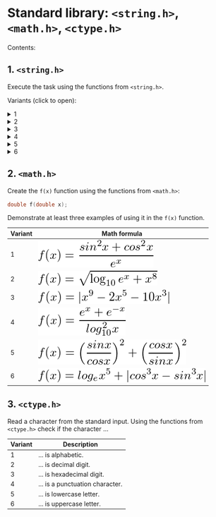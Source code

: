 # Standard library: `<string.h>`, `<math.h>`, `<ctype.h>`

Contents:


## 1. `<string.h>`

Execute the task using the functions from `<string.h>`.

Variants (click to open):

<details>
<summary>1</summary>
<hr>

Combine the two strings using the `strcat()` function and display the result:

```c
char destination[20] = "Bombarda ";
char source[] = "Maxima";
```

<hr>
</details>

<details>
<summary>2</summary>
<hr>

Create and compare two strings using the `strcmp()` function and show the message if they are equal.

<hr>
</details>

<details>
<summary>3</summary>
<hr>

Create a string, find the length of the string using the `strlen()` function, and display the result.

<hr>
</details>

<details>
<summary>4</summary>
<hr>

Combine the two strings using the `strcat()` function and display the result:

```c
char destination[20] = "Avada";
char source[] = " Kedavra";
```

<hr>
</details>

<details>
<summary>5</summary>
<hr>

Create and compare two strings using the `strcmp()` function and show the message if they are equal.

<hr>
</details>

<details>
<summary>6</summary>
<hr>

Create a string, find the length of the string using the `strlen()` function, and display the result.

<hr>
</details>

## 2. `<math.h>`

Create the `f(x)` function using the functions from `<math.h>`:

```c
double f(double x);
```

Demonstrate at least three examples of using it in the `f(x)` function.

| Variant | Math formula            |
| ------- | ----------------------- |
| 1       | ![8.2.1.png](8.2.1.png) |
| 2       | ![8.2.2.png](8.2.2.png) |
| 3       | ![8.2.3.png](8.2.3.png) |
| 4       | ![8.2.4.png](8.2.4.png) |
| 5       | ![8.2.5.png](8.2.5.png) |
| 6       | ![8.2.6.png](8.2.6.png) |

## 3. `<ctype.h>`

Read a character from the standard input. Using the functions from `<ctype.h>` check if the character  ...

| Variant | Description                     |
| ------- | ------------------------------- |
| 1       | ... is alphabetic.              |
| 2       | ... is decimal digit.           |
| 3       | ... is hexadecimal digit.       |
| 4       | ... is a punctuation character. |
| 5       | ... is lowercase letter.        |
| 6       | ... is uppercase letter.        |